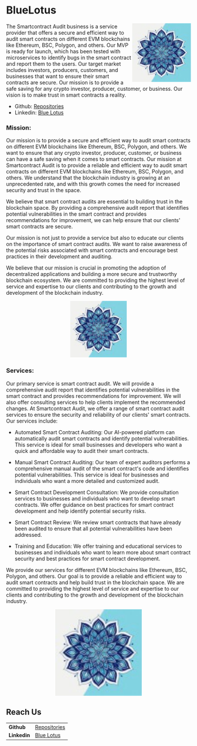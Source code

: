 # BlueLotus

<img src="https://github.com/blue-lotus-org/.github/blob/main/profile/BlueLotus.jpg" align="right"
     alt="BlueLotus" width="160" height="160">

The Smartcontract Audit business is a service provider that offers a secure and efficient way to audit smart contracts on different EVM blockchains like Ethereum, BSC, Polygon, and others. Our MVP is ready for launch, which has been tested with microservices to identify bugs in the smart contract and report them to the users. Our target market includes investors, producers, customers, and businesses that want to ensure their smart contracts are secure. Our mission is to provide a safe saving for any crypto investor, producer, customer, or business. Our vision is to make trust in smart contracts a reality.

- Github: [Repositories](https://github.com/blue-lotus-org)
- Linkedin: [Blue Lotus](https://www.linkedin.com/company/bluelotus-corp/?viewAsMember=true)

### Mission:
Our mission is to provide a secure and efficient way to audit smart contracts on different EVM blockchains like Ethereum, BSC, Polygon, and others. We want to ensure that any crypto investor, producer, customer, or business can have a safe saving when it comes to smart contracts.
Our mission at Smartcontract Audit is to provide a reliable and efficient way to audit smart contracts on different EVM blockchains like Ethereum, BSC, Polygon, and others. We understand that the blockchain industry is growing at an unprecedented rate, and with this growth comes the need for increased security and trust in the space.

We believe that smart contract audits are essential to building trust in the blockchain space. By providing a comprehensive audit report that identifies potential vulnerabilities in the smart contract and provides recommendations for improvement, we can help ensure that our clients' smart contracts are secure.

Our mission is not just to provide a service but also to educate our clients on the importance of smart contract audits. We want to raise awareness of the potential risks associated with smart contracts and encourage best practices in their development and auditing.

We believe that our mission is crucial in promoting the adoption of decentralized applications and building a more secure and trustworthy blockchain ecosystem. We are committed to providing the highest level of service and expertise to our clients and contributing to the growth and development of the blockchain industry.

<p align="center">
  <a href="https://github.com/blue-lotus-org">
    <img src="https://github.com/blue-lotus-org/.github/blob/main/profile/BlueLotus.jpg"
         alt="BlueLotus" width="154" height="154">
  </a>
</p>

### Services:
Our primary service is smart contract audit. We will provide a comprehensive audit report that identifies potential vulnerabilities in the smart contract and provides recommendations for improvement. We will also offer consulting services to help clients implement the recommended changes.
At Smartcontract Audit, we offer a range of smart contract audit services to ensure the security and reliability of our clients' smart contracts. Our services include:

- Automated Smart Contract Auditing: Our AI-powered platform can automatically audit smart contracts and identify potential vulnerabilities. This service is ideal for small businesses and developers who want a quick and affordable way to audit their smart contracts.

- Manual Smart Contract Auditing: Our team of expert auditors performs a comprehensive manual audit of the smart contract's code and identifies potential vulnerabilities. This service is ideal for businesses and individuals who want a more detailed and customized audit.

- Smart Contract Development Consultation: We provide consultation services to businesses and individuals who want to develop smart contracts. We offer guidance on best practices for smart contract development and help identify potential security risks.

- Smart Contract Review: We review smart contracts that have already been audited to ensure that all potential vulnerabilities have been addressed.

- Training and Education: We offer training and educational services to businesses and individuals who want to learn more about smart contract security and best practices for smart contract development.

We provide our services for different EVM blockchains like Ethereum, BSC, Polygon, and others. Our goal is to provide a reliable and efficient way to audit smart contracts and help build trust in the blockchain space. We are committed to providing the highest level of service and expertise to our clients and contributing to the growth and development of the blockchain industry.

<p align="center">
  <a href="https://github.com/blue-lotus-org">
    <img src="https://github.com/blue-lotus-org/.github/blob/main/profile/BlueLotus.jpg"
         alt="BlueLotus" width="236" height="236">
  </a>
</p>

[GitHub]: https://github.com/blue-lotus-org
[Linkedin]: https://github.com/blue-lotus-org

## Reach Us

|||
|---|---|
| **Github** | [Repositories](https://github.com/blue-lotus-org) |
| **Linkedin** | [Blue Lotus](https://www.linkedin.com/company/bluelotus-corp/?viewAsMember=true) |

